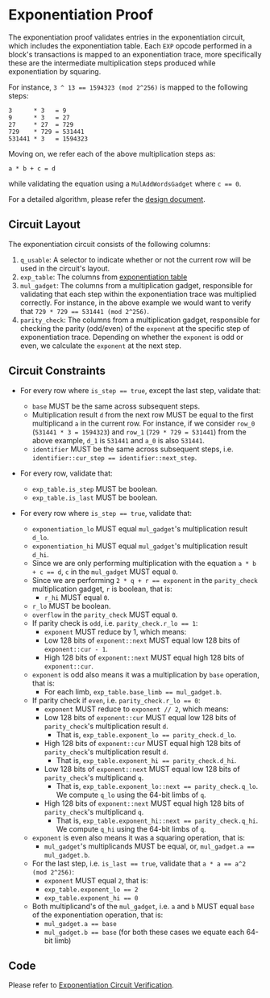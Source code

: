 # Exponentiation Proof

The exponentiation proof validates entries in the exponentiation circuit, which includes the exponentiation table. Each `EXP` opcode performed in a block's transactions is mapped to an exponentiation trace, more specifically these are the intermediate multiplication steps produced while exponentiation by squaring.

For instance, `3 ^ 13 == 1594323 (mod 2^256)` is mapped to the following steps:
```
3      * 3   = 9
9      * 3   = 27
27     * 27  = 729
729    * 729 = 531441
531441 * 3   = 1594323
```

Moving on, we refer each of the above multiplication steps as:
```
a * b + c = d
```
while validating the equation using a `MulAddWordsGadget` where `c == 0`.

For a detailed algorithm, please refer the [design document](../specs/exp-proof-design-doc.md).

## Circuit Layout

The exponentiation circuit consists of the following columns:
1. `q_usable`: A selector to indicate whether or not the current row will be used in the circuit's layout.
2. `exp_table`: The columns from [exponentiation table](./tables.md#exponentiation-table)
3. `mul_gadget`: The columns from a multiplication gadget, responsible for validating that each step within the exponentiation trace was multiplied correctly. For instance, in the above example we would want to verify that `729 * 729 == 531441 (mod 2^256)`.
4. `parity_check`: The columns from a multiplication gadget, responsible for checking the parity (odd/even) of the `exponent` at the specific step of exponentiation trace. Depending on whether the `exponent` is odd or even, we calculate the `exponent` at the next step.

## Circuit Constraints

- For every row where `is_step == true`, except the last step, validate that:
    - `base` MUST be the same across subsequent steps.
    - Multiplication result `d` from the next row MUST be equal to the first multiplicand `a` in the current row. For instance, if we consider `row_0` (`531441 * 3 = 1594323`) and `row_1` (`729 * 729 = 531441`) from the above example, `d_1` is `531441` and `a_0` is also `531441`.
    - `identifier` MUST be the same across subsequent steps, i.e. `identifier::cur_step == identifier::next_step`.

- For every row, validate that:
    - `exp_table.is_step` MUST be boolean.
    - `exp_table.is_last` MUST be boolean.

- For every row where `is_step == true`, validate that:
    - `exponentiation_lo` MUST equal `mul_gadget`'s multiplication result `d_lo`.
    - `exponentiation_hi` MUST equal `mul_gadget`'s multiplication result `d_hi`.
    - Since we are only performing multiplication with the equation `a * b + c == d`, `c` in the `mul_gadget` MUST equal `0`.
    - Since we are performing `2 * q + r == exponent` in the `parity_check` multiplication gadget, `r` is boolean, that is:
        - `r_hi` MUST equal `0`.
	- `r_lo` MUST be boolean.
	- `overflow` in the `parity_check` MUST equal `0`.
    - If parity check is `odd`, i.e. `parity_check.r_lo == 1`:
        - `exponent` MUST reduce by 1, which means:
	    - Low 128 bits of `exponent::next` MUST equal low 128 bits of `exponent::cur - 1`.
	    - High 128 bits of `exponent::next` MUST equal high 128 bits of `exponent::cur`.
	- `exponent` is odd also means it was a multiplication by `base` operation, that is:
	    - For each limb, `exp_table.base_limb == mul_gadget.b`.
    - If parity check if `even`, i.e. `parity_check.r_lo == 0`:
        - `exponent` MUST reduce to `exponent // 2`, which means:
	    - Low 128 bits of `exponent::cur` MUST equal low 128 bits of `parity_check`'s multiplication result `d`.
	        - That is, `exp_table.exponent_lo == parity_check.d_lo`.
	    - High 128 bits of `exponent::cur` MUST equal high 128 bits of `parity_check`'s multiplication result `d`.
	        - That is, `exp_table.exponent_hi == parity_check.d_hi`.
	    - Low 128 bits of `exponent::next` MUST equal low 128 bits of `parity_check`'s multiplicand `q`.
	        - That is, `exp_table.exponent_lo::next == parity_check.q_lo`. We compute `q_lo` using the 64-bit limbs of `q`.
	    - High 128 bits of `exponent::next` MUST equal high 128 bits of `parity_check`'s multiplicand `q`.
	        - That is, `exp_table.exponent_hi::next == parity_check.q_hi`. We compute `q_hi` using the 64-bit limbs of `q`.
	- `exponent` is even also means it was a squaring operation, that is:
	    - `mul_gadget`'s multiplicands MUST be equal, or, `mul_gadget.a == mul_gadget.b`.
    - For the last step, i.e. `is_last == true`, validate that `a * a == a^2 (mod 2^256)`:
        - `exponent` MUST equal `2`, that is:
	    - `exp_table.exponent_lo == 2`
	    - `exp_table.exponent_hi == 0`
	- Both multiplicand's of the `mul_gadget`, i.e. `a` and `b` MUST equal `base` of the exponentiation operation, that is:
	    - `mul_gadget.a == base`
	    - `mul_gadget.b == base` (for both these cases we equate each 64-bit limb)

## Code

Please refer to [Exponentiation Circuit Verification](`src/zkevm-specs/exp_circuit.py`).
